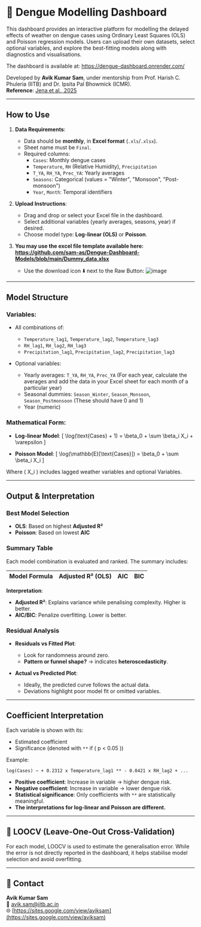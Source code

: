 
# 🦟 Dengue Modelling Dashboard

This dashboard provides an interactive platform for modelling the delayed effects of weather on dengue cases using Ordinary Least Squares (OLS) and Poisson regression models. Users can upload their own datasets, select optional variables, and explore the best-fitting models along with diagnostics and visualisations.

The dashboard is available at: https://dengue-dashboard.onrender.com/ 

Developed by **Avik Kumar Sam**, under mentorship from Prof. Harish C. Phuleria (IITB) and Dr. Ipsita Pal Bhowmick (ICMR).  
**Reference**: [Jena et al., 2025](https://doi.org/10.1080/22221751.2025.2493924)

---

## How to Use

1. **Data Requirements**:
   - Data should be **monthly**, in **Excel format** (`.xls`/`.xlsx`).
   - Sheet name must be `Final`.
   - Required columns:
     - `Cases`: Monthly dengue cases
     - `Temperature`, `RH` (Relative Humidity), `Precipitation`
     - `T_YA`, `RH_YA`, `Prec_YA`: Yearly averages
     - `Seasons`: Categorical (values = "Winter", "Monsoon", "Post-monsoon")
     - `Year`, `Month`: Temporal identifiers

2. **Upload Instructions**:
   - Drag and drop or select your Excel file in the dashboard.
   - Select additional variables (yearly averages, seasons, year) if desired.
   - Choose model type: **Log-linear (OLS)** or **Poisson**.
  
3. **You may use the excel file template available here: https://github.com/sam-as/Dengue-Dashboard-Models/blob/main/Dummy_data.xlsx**
   - Use the download icon ⬇️ next to the Raw Button: ![image](https://github.com/user-attachments/assets/0b40153a-58d7-4e22-9b2c-b13c3410f0f7)

---

## Model Structure

### Variables:

- All combinations of:
  - `Temperature_lag1`, `Temperature_lag2`, `Temperature_lag3`
  - `RH_lag1`, `RH_lag2`, `RH_lag3`
  - `Precipitation_lag1`, `Precipitation_lag2`, `Precipitation_lag3`

- Optional variables:
  - Yearly averages: `T_YA`, `RH_YA`, `Prec_YA` (For each year, calculate the averages and add the data in your Excel sheet for each month of a particular year)
  - Seasonal dummies: `Season_Winter`, `Season_Monsoon`, `Season_Postmonsoon` (These should have 0 and 1)
  - Year (numeric) 

### Mathematical Form:

- **Log-linear Model**:
  \[
  \log(\text{Cases} + 1) = \beta_0 + \sum \beta_i X_i + \varepsilon
  \]

- **Poisson Model**:
  \[
  \log(\mathbb{E}[\text{Cases}]) = \beta_0 + \sum \beta_i X_i
  \]

Where \( X_i \) includes lagged weather variables and optional Variables.

---

## Output & Interpretation

### Best Model Selection

- **OLS**: Based on highest **Adjusted R²**
- **Poisson**: Based on lowest **AIC**

### Summary Table

Each model combination is evaluated and ranked. The summary includes:

| Model Formula | Adjusted R² (OLS) | AIC | BIC |
|---------------|------------------|-----|-----|

**Interpretation**:
- **Adjusted R²**: Explains variance while penalising complexity. Higher is better.
- **AIC/BIC**: Penalize overfitting. Lower is better.

### Residual Analysis

- **Residuals vs Fitted Plot**:
  - Look for randomness around zero.
  - **Pattern or funnel shape?** → indicates **heteroscedasticity**.

- **Actual vs Predicted Plot**:
  - Ideally, the predicted curve follows the actual data.
  - Deviations highlight poor model fit or omitted variables.

---

## Coefficient Interpretation

Each variable is shown with its:
- Estimated coefficient
- Significance (denoted with `**` if \( p < 0.05 \))

Example:
```
log(Cases) ~ + 0.2312 x Temperature_lag1 ** - 0.0421 x RH_lag2 + ...
```

- **Positive coefficient**: Increase in variable → higher dengue risk.
- **Negative coefficient**: Increase in variable → lower dengue risk.
- **Statistical significance**: Only coefficients with `**` are statistically meaningful.
- **The interpretations for log-linear and Poisson are different.**

---

## 🔬 LOOCV (Leave-One-Out Cross-Validation)

For each model, LOOCV is used to estimate the generalisation error. While the error is not directly reported in the dashboard, it helps stabilise model selection and avoid overfitting.

---


## 👤 Contact

**Avik Kumar Sam**  
📧 [avik.sam@iitb.ac.in](mailto:avik.sam@iitb.ac.in)  
🌐 [https://sites.google.com/view/aviksam](https://sites.google.com/view/aviksam)
